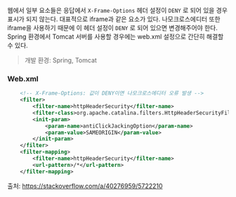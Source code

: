 웹에서 일부 요소들은 응답에서 `X-Frame-Options` 헤더 설정이 `DENY` 로 되어 있을 경우 표시가 되지 않는다. 대표적으로 iframe과 같은 요소가 있다. 나모크로스에디터 또한 iframe을 사용하기 때문에 이 헤더 설정이 `DENY` 로 되어 있으면 변경해주어야 한다. Spring 환경에서 Tomcat 서버를 사용할 경우에는 web.xml 설정으로 간단히 해결할 수 있다.

> 개발 환경: Spring, Tomcat

### Web.xml

```xml
	<!-- X-Frame-Options: 값이 DENY이면 나모크로스에디터 오류 발생 -->
	<filter>
		<filter-name>httpHeaderSecurity</filter-name>
		<filter-class>org.apache.catalina.filters.HttpHeaderSecurityFilter</filter-class>
		<init-param>
			<param-name>antiClickJackingOption</param-name>
			<param-value>SAMEORIGIN</param-value>
		</init-param>
	</filter>
	<filter-mapping>
		<filter-name>httpHeaderSecurity</filter-name>
		<url-pattern>/*</url-pattern>
	</filter-mapping>
```

출처: https://stackoverflow.com/a/40276959/5722210
